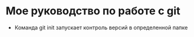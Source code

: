 

# Мое руководство по работе с git


* Команда  git init запускает контроль версий в определенной папке

